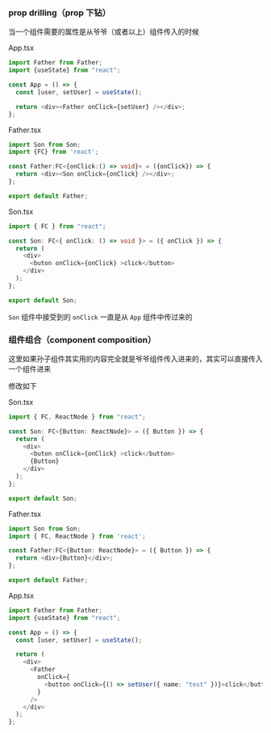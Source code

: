 ### prop drilling（prop 下钻）

当一个组件需要的属性是从爷爷（或者以上）组件传入的时候

App.tsx

```typescript
import Father from Father;
import {useState} from "react";

const App = () => {
  const [user, setUser] = useState();

  return <div><Father onClick={setUser} /></div>;
};
```

Father.tsx

```typescript
import Son from Son;
import {FC} from 'react';

const Father:FC<{onClick:() => void}> = ({onClick}) => {
  return <div><Son onClick={onClick} /></div>;
};

export default Father;
```

Son.tsx

```typescript
import { FC } from "react";

const Son: FC<{ onClick: () => void }> = ({ onClick }) => {
  return (
    <div>
      <buton onClick={onClick} >click</button>
    </div>
  );
};

export default Son;
```

`Son` 组件中接受到的 `onClick` 一直是从 `App` 组件中传过来的

### 组件组合（component composition）

这里如果孙子组件其实用的内容完全就是爷爷组件传入进来的，其实可以直接传入一个组件进来

修改如下

Son.tsx

```typescript
import { FC, ReactNode } from "react";

const Son: FC<{Button: ReactNode}> = ({ Button }) => {
  return (
    <div>
      <buton onClick={onClick} >click</button>
      {Button}
    </div>
  );
};

export default Son;

```

Father.tsx

```typescript
import Son from Son;
import { FC, ReactNode } from 'react';

const Father:FC<{Button: ReactNode}> = ({ Button }) => {
  return <div>{Button}</div>;
};

export default Father;
```

App.tsx

```typescript
import Father from Father;
import {useState} from "react";

const App = () => {
  const [user, setUser] = useState();

  return (
    <div>
      <Father
        onClick={
          <button onClick={() => setUser({ name: "test" })}>click</button>
        }
      />
    </div>
  );
};
```
